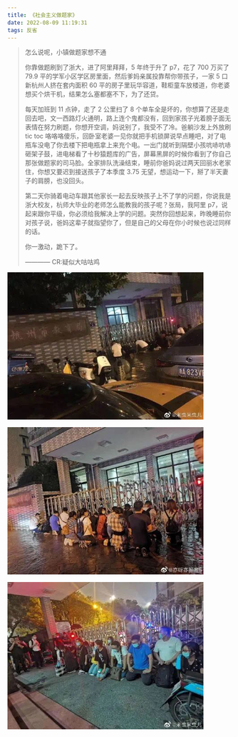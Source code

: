 ```yaml
---
title: 《社会主义做题家》
date: 2022-08-09 11:19:31
tags: 反省
---
```

> 怎么说呢，小镇做题家想不通
> 
> 你靠做题刷到了浙大，进了阿里拜拜，5 年终于升了 p7，花了 700 万买了 79.9 平的学军小区学区房里面，然后爹妈亲属投靠帮你带孩子，一家 5 口新杭州人挤在套内面积 60 平的房子里玩华容道，鞋柜童车放楼道，你老婆想买个烘干机，结果怎么塞都塞不下，为了还贷。
> 
> 每天加班到 11 点钟，走了 2 公里扫了 8 个单车全是坏的，你想算了还是走回去吧，文一西路灯火通明，路上连个鬼都没有，回到家孩子光着膀子面无表情在努力刷题，你想开空调，妈说别了，我受不了冷。爸躺沙发上外放刷 tic toc 咯咯咯傻乐，回卧室老婆一见你就把手机锁屏说早点睡吧，对了电瓶车没电了你去楼下把电瓶拿上来充个电。一出门就听到隔壁小孩吭哧吭哧砸架子鼓，进电梯看了十秒猿题库的广告，屏幕黑屏的时候你看到了你自己那张做题家的司马脸。全家排队洗澡结束，睡前你爸妈说过两天回丽水老家住，你想又要迟到接送孩子了本季度 3.75 无望，想运动一下，掰了半天妻子的肩膀，也没回头。
> 
> 第二天你骑着电动车跟其他家长一起去反映孩子上不了学的问题，你说我是浙大校友，杭师大毕业的老师怎么能教我的孩子呢？张局，我阿里 p7，说起来跟你平级，你必须给我解决上学的问题。突然你回想起来，昨晚睡前你对孩子说，爸妈这辈子就指望你了，但是自己的父母在你小时候也说过同样的话。
> 
> 你一激动，跪下了。
> 
> ———— CR:疑似大咕咕鸡

<!-- more -->

![下跪1](zuotijia-2022-08-09/pic1.jpeg)

![下跪2](zuotijia-2022-08-09/pic2.jpeg)

![下跪3](zuotijia-2022-08-09/pic3.jpeg)

